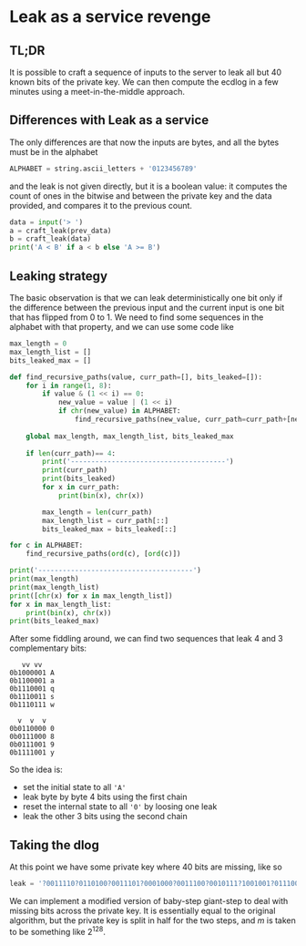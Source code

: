 # Leak as a service revenge

## TL;DR

It is possible to craft a sequence of inputs to the server to leak all but 40 known bits of the private key.
We can then compute the ecdlog in a few minutes using a meet-in-the-middle approach.

## Differences with Leak as a service

The only differences are that now the inputs are bytes, and all the bytes must be in the alphabet
```py
ALPHABET = string.ascii_letters + '0123456789'
```

and the leak is not given directly, but it is a boolean value: it computes the count of ones in the bitwise and between the private key and the data provided, and compares it to the previous count.

```py
data = input('> ')
a = craft_leak(prev_data)
b = craft_leak(data)
print('A < B' if a < b else 'A >= B')
```

## Leaking strategy

The basic observation is that we can leak deterministically one bit only if the difference between the previous input and the current input is one bit that has flipped from 0 to 1.
We need to find some sequences in the alphabet with that property, and we can use some code like

```py
max_length = 0
max_length_list = []
bits_leaked_max = []

def find_recursive_paths(value, curr_path=[], bits_leaked=[]):
    for i in range(1, 8):
        if value & (1 << i) == 0:
            new_value = value | (1 << i)
            if chr(new_value) in ALPHABET:
                find_recursive_paths(new_value, curr_path=curr_path+[new_value], bits_leaked=bits_leaked+[i])
    
    global max_length, max_length_list, bits_leaked_max
    
    if len(curr_path)== 4:
        print('--------------------------------------')
        print(curr_path)
        print(bits_leaked)
        for x in curr_path:
            print(bin(x), chr(x))

        max_length = len(curr_path)
        max_length_list = curr_path[::]
        bits_leaked_max = bits_leaked[::]

for c in ALPHABET:
    find_recursive_paths(ord(c), [ord(c)])

print('--------------------------------------')
print(max_length)
print(max_length_list)
print([chr(x) for x in max_length_list])
for x in max_length_list:
    print(bin(x), chr(x))
print(bits_leaked_max)
```

After some fiddling around, we can find two sequences that leak 4 and 3 complementary bits:

```
   vv vv
0b1000001 A
0b1100001 a
0b1110001 q
0b1110011 s
0b1110111 w

  v  v  v
0b0110000 0
0b0111000 8
0b0111001 9
0b1111001 y
```

So the idea is:
- set the initial state to all `'A'`
- leak byte by byte 4 bits using the first chain
- reset the internal state to all `'0'` by loosing one leak
- leak the other 3 bits using the second chain

## Taking the dlog

At this point we have some private key where 40 bits are missing, like so

```py
leak = '?0011110?0110100?0011101?0001000?0011100?0010111?1001001?0111000?0001000?0110001?1101000?0111000?0111110?0101101??11111???11?11???00?00??0110111?0011011?1100110?0011101?0000110?0010011?0101101?1101010?1110100?0111001?0110001?0101001?1111010?0101110?1111001'
```

We can implement a modified version of baby-step giant-step to deal with missing bits across the private key. It is essentially equal to the original algorithm, but the private key is split in half for the two steps, and $m$ is taken to be something like $2^{128}$.
